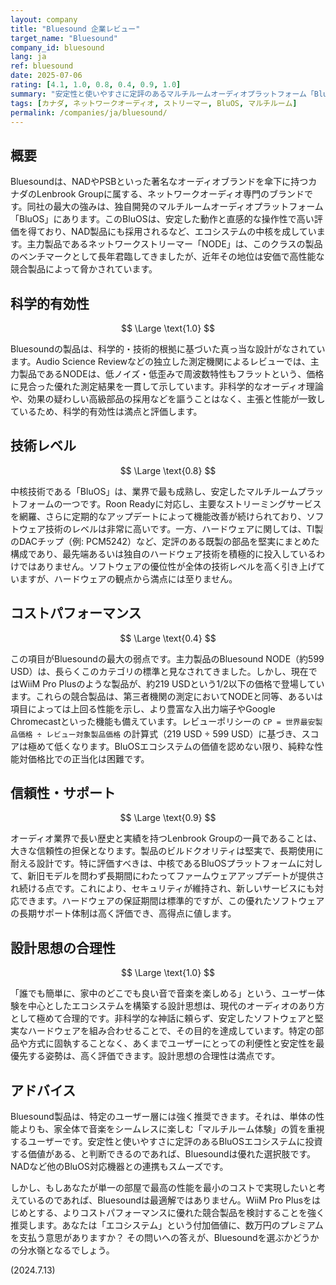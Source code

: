 ```yaml
---
layout: company
title: "Bluesound 企業レビュー"
target_name: "Bluesound"
company_id: bluesound
lang: ja
ref: bluesound
date: 2025-07-06
rating: [4.1, 1.0, 0.8, 0.4, 0.9, 1.0]
summary: "安定性と使いやすさに定評のあるマルチルームオーディオプラットフォーム「BluOS」を中核に据えた、カナダのネットワークオーディオ専門メーカー。製品は優れた測定性能と信頼性を示しますが、同等以上の性能を持つ安価な競合製品の台頭により、コストパフォーマンスの観点からは厳しい評価となります。エコシステムの価値を最優先するユーザー向けのプレミアムな選択肢と言えるでしょう。"
tags: [カナダ, ネットワークオーディオ, ストリーマー, BluOS, マルチルーム]
permalink: /companies/ja/bluesound/
---
```


## 概要

Bluesoundは、NADやPSBといった著名なオーディオブランドを傘下に持つカナダのLenbrook Groupに属する、ネットワークオーディオ専門のブランドです。同社の最大の強みは、独自開発のマルチルームオーディオプラットフォーム「BluOS」にあります。このBluOSは、安定した動作と直感的な操作性で高い評価を得ており、NAD製品にも採用されるなど、エコシステムの中核を成しています。主力製品であるネットワークストリーマー「NODE」は、このクラスの製品のベンチマークとして長年君臨してきましたが、近年その地位は安価で高性能な競合製品によって脅かされています。

## 科学的有効性

$$ \Large \text{1.0} $$

Bluesoundの製品は、科学的・技術的根拠に基づいた真っ当な設計がなされています。Audio Science Reviewなどの独立した測定機関によるレビューでは、主力製品であるNODEは、低ノイズ・低歪みで周波数特性もフラットという、価格に見合った優れた測定結果を一貫して示しています。非科学的なオーディオ理論や、効果の疑わしい高級部品の採用などを謳うことはなく、主張と性能が一致しているため、科学的有効性は満点と評価します。

## 技術レベル

$$ \Large \text{0.8} $$

中核技術である「BluOS」は、業界で最も成熟し、安定したマルチルームプラットフォームの一つです。Roon Readyに対応し、主要なストリーミングサービスを網羅、さらに定期的なアップデートによって機能改善が続けられており、ソフトウェア技術のレベルは非常に高いです。一方、ハードウェアに関しては、TI製のDACチップ（例: PCM5242）など、定評のある既製の部品を堅実にまとめた構成であり、最先端あるいは独自のハードウェア技術を積極的に投入しているわけではありません。ソフトウェアの優位性が全体の技術レベルを高く引き上げていますが、ハードウェアの観点から満点には至りません。

## コストパフォーマンス

$$ \Large \text{0.4} $$

この項目がBluesoundの最大の弱点です。主力製品のBluesound NODE（約599 USD）は、長らくこのカテゴリの標準と見なされてきました。しかし、現在ではWiiM Pro Plusのような製品が、約219 USDという1/2以下の価格で登場しています。これらの競合製品は、第三者機関の測定においてNODEと同等、あるいは項目によっては上回る性能を示し、より豊富な入出力端子やGoogle Chromecastといった機能も備えています。レビューポリシーの `CP = 世界最安製品価格 ÷ レビュー対象製品価格` の計算式（219 USD ÷ 599 USD）に基づき、スコアは極めて低くなります。BluOSエコシステムの価値を認めない限り、純粋な性能対価格比での正当化は困難です。

## 信頼性・サポート

$$ \Large \text{0.9} $$

オーディオ業界で長い歴史と実績を持つLenbrook Groupの一員であることは、大きな信頼性の担保となります。製品のビルドクオリティは堅実で、長期使用に耐える設計です。特に評価すべきは、中核であるBluOSプラットフォームに対して、新旧モデルを問わず長期間にわたってファームウェアアップデートが提供され続ける点です。これにより、セキュリティが維持され、新しいサービスにも対応できます。ハードウェアの保証期間は標準的ですが、この優れたソフトウェアの長期サポート体制は高く評価でき、高得点に値します。

## 設計思想の合理性

$$ \Large \text{1.0} $$

「誰でも簡単に、家中のどこでも良い音で音楽を楽しめる」という、ユーザー体験を中心としたエコシステムを構築する設計思想は、現代のオーディオのあり方として極めて合理的です。非科学的な神話に頼らず、安定したソフトウェアと堅実なハードウェアを組み合わせることで、その目的を達成しています。特定の部品や方式に固執することなく、あくまでユーザーにとっての利便性と安定性を最優先する姿勢は、高く評価できます。設計思想の合理性は満点です。

## アドバイス

Bluesound製品は、特定のユーザー層には強く推奨できます。それは、単体の性能よりも、家全体で音楽をシームレスに楽しむ「マルチルーム体験」の質を重視するユーザーです。安定性と使いやすさに定評のあるBluOSエコシステムに投資する価値がある、と判断できるのであれば、Bluesoundは優れた選択肢です。NADなど他のBluOS対応機器との連携もスムーズです。

しかし、もしあなたが単一の部屋で最高の性能を最小のコストで実現したいと考えているのであれば、Bluesoundは最適解ではありません。WiiM Pro Plusをはじめとする、よりコストパフォーマンスに優れた競合製品を検討することを強く推奨します。あなたは「エコシステム」という付加価値に、数万円のプレミアムを支払う意思がありますか？ その問いへの答えが、Bluesoundを選ぶかどうかの分水嶺となるでしょう。

(2024.7.13)
